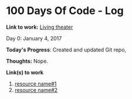# 100 Days Of Code - Log
**Link to work:** [Living theater](https://github.com/talgorn/100-days-of-code.git)


Day 0: January 4, 2017

**Today's Progress**: Created and updated Git repo, 

**Thoughts:** Nope.



**Link(s) to work**
1. [resource name#1](https://resource_link)
2. [resource name#2](https://resource_link)
